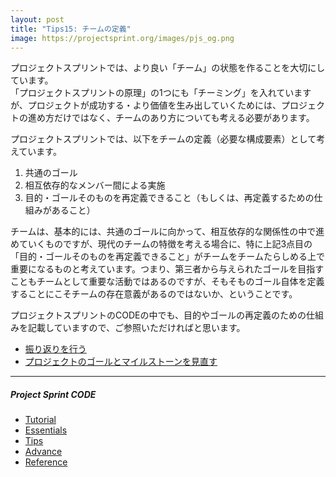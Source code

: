 ```yaml
---
layout: post
title: "Tips15: チームの定義"
image: https://projectsprint.org/images/pjs_og.png
---
```


プロジェクトスプリントでは、より良い「チーム」の状態を作ることを大切にしています。  
「プロジェクトスプリントの原理」の1つにも「チーミング」を入れていますが、プロジェクトが成功する・より価値を生み出していくためには、プロジェクトの進め方だけではなく、チームのあり方についても考える必要があります。  

プロジェクトスプリントでは、以下をチームの定義（必要な構成要素）として考えています。

1. 共通のゴール
2. 相互依存的なメンバー間による実施
3. 目的・ゴールそのものを再定義できること（もしくは、再定義するための仕組みがあること）

チームは、基本的には、共通のゴールに向かって、相互依存的な関係性の中で進めていくものですが、現代のチームの特徴を考える場合に、特に上記3点目の「目的・ゴールそのものを再定義できること」がチームをチームたらしめる上で重要になるものと考えています。つまり、第三者から与えられたゴールを目指すこともチームとして重要な活動ではあるのですが、そもそものゴール自体を定義することにこそチームの存在意義があるのではないか、ということです。  

プロジェクトスプリントのCODEの中でも、目的やゴールの再定義のための仕組みを記載していますので、ご参照いただければと思います。  
* [振り返りを行う](../ja/code/tutorial/section4-1.html)
* [プロジェクトのゴールとマイルストーンを見直す](../ja/code/tutorial/section4-2.html)

---

##### Project Sprint CODE
- [Tutorial](../tutorial/index.md)
- [Essentials](../essentials.md)
- [Tips](../tips/index.md)
- [Advance](../advance.md)
- [Reference](../reference.md)
